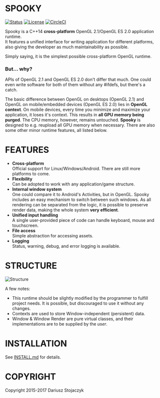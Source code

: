 # SPOOKY  

[![Status](https://img.shields.io/badge/status-unstable-orange.svg)](../../releases/latest)
[![License](https://img.shields.io/github/license/darsto/spooky.svg)](LICENSE.md)
[![CircleCI](https://img.shields.io/circleci/project/darsto/spooky/master.svg)](https://circleci.com/gh/darsto/spooky)

Spooky is a C++14 **cross-platform** OpenGL 2.1/OpenGL ES 2.0 application runtime.  
It features a unified interface for writing application for different platforms,
also giving the developer as much maintainability as possible.

Simply saying, it is the simplest possible cross-platform OpenGL runtime.

### But... why?

APIs of OpenGL 2.1 and OpenGL ES 2.0 don't differ that much.
One could even write software for both of them without any #ifdefs, but there's a catch.

The basic difference between OpenGL on desktops (OpenGL 2.1) and OpenGL on
mobile/embedded devices (OpenGL ES 2.0) lies in **OpenGL context**.
On mobile devices, every time you minimize and maximize your application, it loses
it's context. This results in **all GPU memory being purged**. The CPU memory, however, remains 
untouched. **Spooky** is designed to e.g. reupload all GPU memory when necessary.
There are also some other minor runtime features, all listed below.

# FEATURES

 - **Cross-platform**  
    Official support for Linux/Windows/Android. There are still more platforms to come.
 - **Flexibility**  
    Can be adopted to work with any application/game structure.
 - **Internal window system**  
    One could compare it to Android's Activities, but in OpenGL.
    Spooky includes an easy mechanism to switch between such windows.
    As all rendering can be separated from the logic, it is possible to preserve render data,
    making the whole system **very efficient**.
 - **Unified input handling**  
    A single user-provided piece of code can handle keyboard, mouse and touchscreen.
 - **File access**  
    Simple abstraction for accessing assets.
 - **Logging**  
    Status, warning, debug, and error logging is available.

# STRUCTURE

![Structure](http://i.imgur.com/k6Su23K.png)

A few notes:
* This runtime should be slightly modified by the programmer to fulfill project needs. It is possible, but discouraged to use it without any changes.
* Contexts are used to store Window-independent (persistent) data.
* Window & Window Render are pure virtual classes, and their implementations are to be supplied by the *user*.

# INSTALLATION

See [INSTALL.md](INSTALL.md) for details.

# COPYRIGHT

Copyright 2015-2017 Dariusz Stojaczyk